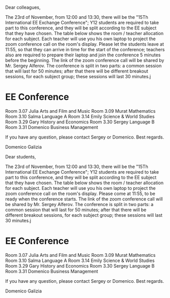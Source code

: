 Dear colleagues,

The 23rd of November, from 12:00 and 13:30, there will be the "15Th International EE Exchange Conference"; Y12 students are required to take part to this conference, and they will be split according to the EE subject that they have chosen.
The table below shows the room / teacher allocation for each subject. Each teacher will use you his own laptop to project the zoom conference call on the room's display. Please let the students leave at 11:55, so that they can arrive in time for the start of the conference; teachers also are required to prepare their laptop and join the conference 5 minutes before the beginning.
The link of the zoom conference call will be shared by Mr. Sergey Alferov.
The conference is split in two parts: a common session that will last for 50 minutes; after that there will be different breakout sessions, for each subject group; these sessions will last 30 minutes.j

# EE Conference

Room 3.07 Julia		Arts and Film and Music
Room 3.09 Murat		Mathematics
Room 3.10 Salma		Language A
Room 3.14 Emily		Science & World Studies
Room 3.29 Gary		History and Economics
Room 3.30 Sergey 	Language B
Room 3.31 Domenico	Business Management

If you have any question, please contact Sergey or Domenico.
Best regards.

Domenico Galizia



Dear students,

The 23rd of November, from 12:00 and 13:30, there will be the "15Th International EE Exchange Conference"; Y12 students are required to take part to this conference, and they will be split according to the EE subject that they have chosen.
The table below shows the room / teacher allocation for each subject. Each teacher will use you his own laptop to project the zoom conference call on the room's display. Please come at 11:55, to be ready when the conference starts.
The link of the zoom conference call will be shared by Mr. Sergey Alferov.
The conference is split in two parts: a common session that will last for 50 minutes; after that there will be different breakout sessions, for each subject group; these sessions will last 30 minutes.j

# EE Conference

Room 3.07 Julia		Arts and Film and Music
Room 3.09 Murat		Mathematics
Room 3.10 Salma		Language A
Room 3.14 Emily		Science & World Studies
Room 3.29 Gary		History and Economics
Room 3.30 Sergey 	Language B
Room 3.31 Domenico	Business Management

If you have any question, please contact Sergey or Domenico.
Best regards.

Domenico Galizia

